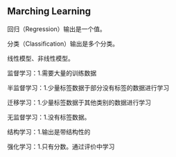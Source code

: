 ## Marching Learning

回归（Regression）输出是一个值。

分类（Classification）输出是多个分类。

线性模型、非线性模型。

监督学习：1.需要大量的训练数据

半监督学习：1.少量标签数据于部分没有标签的数据进行学习

迁移学习：1.少量标签数据于其他类别的数据进行学习

无监督学习：1.没有标签数据。

结构学习：1.输出是带结构性的

强化学习：1.只有分数。通过评价中学习

